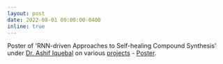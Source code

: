 ```yaml
---
layout: post
date: 2022-08-01 09:00:00-0400
inline: true
---
```


Poster of 'RNN-driven Approaches to Self-healing Compound Synthesis' under [Dr. Ashif Iquebal](https://sites.google.com/view/ashif-iquebal/) on various [projects](https://amiteshbadkul.github.io/projects/)  - [Poster](https://amiteshbadkul.github.io/assets/pdf/SURI_Poster.pdf).
